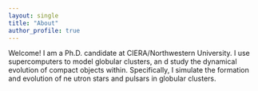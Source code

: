 ```yaml
---
layout: single
title: "About"
author_profile: true
---
```

Welcome! I am a Ph.D. candidate at CIERA/Northwestern University. I use supercomputers to model globular clusters, an  d study the dynamical evolution of compact objects within. Specifically, I simulate the formation and evolution of ne  utron stars and pulsars in globular clusters.
